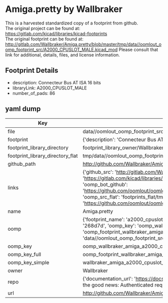 # Amiga.pretty by Wallbraker  
This is a harvested standardized copy of a footprint from github.  
The original project can be found at:  
https://gitlab.com/kicad/libraries/kicad-footprints  
The original footprint can be found at:
http://gitlab.com/Wallbraker/Amiga.pretty/blob/master/tmp/data//oomlout_oomp_footprint_src/A2000_CPUSLOT_MALE.kicad_mod
Please consult that link for additional, details, files, and license information.  
## Footprint Details
* description: Connecteur Bus AT ISA 16 bits  
* libraryLink: A2000_CPUSLOT_MALE  
* number_of_pads: 86  
## yaml dump  
| Key | Value |  
| --- | --- |  
| file | data//oomlout_oomp_footprint_src/Amiga.pretty/A2000_CPUSLOT_MALE.kicad_mod |  
| footprint | {'description': 'Connecteur Bus AT ISA 16 bits', 'libraryLink': 'A2000_CPUSLOT_MALE', 'number_of_pads': 86} |  
| footprint_library_directory | footprint_library_owner/Wallbraker_Amiga.pretty |  
| footprint_library_directory_flat | tmp/data//oomlout_oomp_footprint_src/footprints_flat/wallbraker_amiga_a2000_cpuslot_male/working |  
| github_path | http://github.com/Wallbraker/Amiga.pretty/blob/master/tmp/data//oomlout_oomp_footprint_src/A2000_CPUSLOT_MALE.kicad_mod |  
| links | {'github_src': 'http://gitlab.com/Wallbraker/Amiga.pretty/blob/master/tmp/data//oomlout_oomp_footprint_src/A2000_CPUSLOT_MALE.kicad_mod', 'github_src_repo': 'https://gitlab.com/kicad/libraries/kicad-footprints', 'oomp_bot': 'tmp/data//oomlout_oomp_footprint_src/footprints/wallbraker_amiga_a2000_cpuslot_male/working', 'oomp_bot_github': 'https://github.com/oomlout/oomlout_oomp_footprint_bot/tree/main/tmp/data//oomlout_oomp_footprint_src/footprints/wallbraker_amiga_a2000_cpuslot_male/working', 'oomp_src_flat': 'footprints_flat/tmp/data//oomlout_oomp_footprint_src/footprints_flat/wallbraker_amiga_a2000_cpuslot_male/working', 'oomp_src_flat_github': 'https://github.com/oomlout/oomlout_oomp_footprint_src/tree/main/tmp/data//oomlout_oomp_footprint_src/footprints_flat/wallbraker_amiga_a2000_cpuslot_male/working'} |  
| name | Amiga.pretty |  
| oomp | {'footprint_name': 'a2000_cpuslot_male', 'library_name': 'amiga', 'md5': '268d7d7b8819da905bdb994e8ff5c170', 'md5_10': '268d7d7b88', 'md5_5': '268d7', 'md5_6': '268d7d', 'oomp_key': 'oomp_wallbraker_amiga_a2000_cpuslot_male', 'oomp_key_extra': 'oomp_footprint_wallbraker_amiga_a2000_cpuslot_male', 'oomp_key_full': 'oomp_footprint_wallbraker_amiga_a2000_cpuslot_male_268d7d', 'oomp_key_simple': 'wallbraker_amiga_a2000_cpuslot_male', 'original_filename': 'data//oomlout_oomp_footprint_src/Amiga.pretty/A2000_CPUSLOT_MALE.kicad_mod', 'owner_name': 'wallbraker'} |  
| oomp_key | oomp_wallbraker_amiga_a2000_cpuslot_male |  
| oomp_key_full | oomp_footprint_wallbraker_amiga_a2000_cpuslot_male |  
| oomp_key_simple | wallbraker_amiga_a2000_cpuslot_male |  
| owner | Wallbraker |  
| repo | {'documentation_url': 'https://docs.github.com/rest/overview/resources-in-the-rest-api#rate-limiting', 'message': "API rate limit exceeded for 84.66.142.224. (But here's the good news: Authenticated requests get a higher rate limit. Check out the documentation for more details.)"} |  
| url | http://github.com/Wallbraker/Amiga.pretty |  

